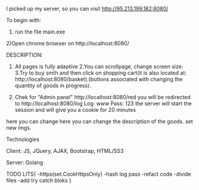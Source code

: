 I picked up my server, so you can visit http://95.213.199.182:8080/


To begin with:

1) run the file main.exe

2)Open chrome browser on http://localhost:8080/


DESCRIPTION:

1.  All pages is fully adaptive
2.You can scrollpage, change screen size.
3.Try to buy smth and then click on shopping cart(it is also located at: http://localhost:8080/basket).(buttons associated with changing the quantity of goods in progress).

4. Chek for "Admin panel"  http://localhost:8080/red
you will be redirected to  http://localhost:8080/log
Log: www
Pass: 123
the server will start the session and will give you a cookie for 20 minutes

here you can change here you can change the description of the goods. set new imgs.




Technologies

Client:
JS, JQuery, AJAX, Bootstrap, HTML/SS3

Server:
Golang

TODO LITS{
-https(set.CookHttpsOnly)
-hash log pass
-refact code
-divide files
-add try catch bloks
}
